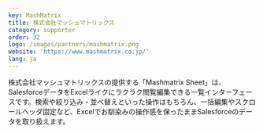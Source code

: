 ```yaml
---
key: MashMatrix
title: 株式会社マッシュマトリックス
category: supporter
order: 32
logo: /images/partners/mashmatrix.png
website: 'https://www.mashmatrix.co.jp/'
lang: ja
---
```

株式会社マッシュマトリックスの提供する「Mashmatrix Sheet」は、SalesforceデータをExcelライクにラクラク閲覧編集できる一覧インターフェースです。検索や絞り込み・並べ替えといった操作はもちろん、一括編集やスクロールヘッダ固定など、Excelでお馴染みの操作感を保ったままSalesforceのデータを取り扱えます。
